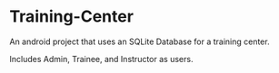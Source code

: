 # Training-Center
An android project that uses an SQLite Database for a training center.

Includes Admin, Trainee, and Instructor as users.

